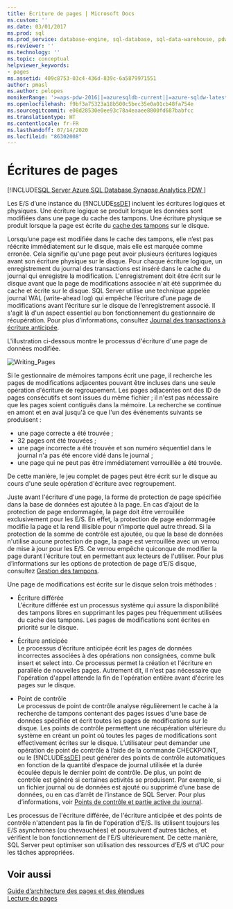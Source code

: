 ```yaml
---
title: Écriture de pages | Microsoft Docs
ms.custom: ''
ms.date: 03/01/2017
ms.prod: sql
ms.prod_service: database-engine, sql-database, sql-data-warehouse, pdw
ms.reviewer: ''
ms.technology: ''
ms.topic: conceptual
helpviewer_keywords:
- pages
ms.assetid: 409c8753-03c4-436d-839c-6a5879971551
author: pmasl
ms.author: pelopes
monikerRange: '>=aps-pdw-2016||=azuresqldb-current||=azure-sqldw-latest||>=sql-server-2016||=sqlallproducts-allversions||>=sql-server-linux-2017||=azuresqldb-mi-current'
ms.openlocfilehash: f9bf3a75323a18b500c5bec35e0a01cb48fa754e
ms.sourcegitcommit: e08d28530e0ee93c78a4eaaee8800fd687babfcc
ms.translationtype: HT
ms.contentlocale: fr-FR
ms.lasthandoff: 07/14/2020
ms.locfileid: "86302008"
---
```

# <a name="writing-pages"></a>Écritures de pages
[!INCLUDE[SQL Server Azure SQL Database Synapse Analytics PDW ](../includes/applies-to-version/sql-asdb-asdbmi-asa-pdw.md)]

Les E/S d’une instance du [!INCLUDE[ssDE](../includes/ssde-md.md)] incluent les écritures logiques et physiques. Une écriture logique se produit lorsque les données sont modifiées dans une page du cache des tampons. Une écriture physique se produit lorsque la page est écrite du [cache des tampons](../relational-databases/memory-management-architecture-guide.md) sur le disque.

Lorsqu’une page est modifiée dans le cache des tampons, elle n’est pas réécrite immédiatement sur le disque, mais elle est marquée comme erronée. Cela signifie qu'une page peut avoir plusieurs écritures logiques avant son écriture physique sur le disque. Pour chaque écriture logique, un enregistrement du journal des transactions est inséré dans le cache du journal qui enregistre la modification. L'enregistrement doit être écrit sur le disque avant que la page de modifications associée n'ait été supprimée du cache et écrite sur le disque. SQL Server utilise une technique appelée journal WAL (write-ahead log) qui empêche l’écriture d’une page de modifications avant l’écriture sur le disque de l’enregistrement associé. Il s'agit là d'un aspect essentiel au bon fonctionnement du gestionnaire de récupération. Pour plus d’informations, consultez [Journal des transactions à écriture anticipée](../relational-databases/sql-server-transaction-log-architecture-and-management-guide.md).

L'illustration ci-dessous montre le processus d'écriture d'une page de données modifiée.

![Writing_Pages](../relational-databases/media/writing-pages.gif)

Si le gestionnaire de mémoires tampons écrit une page, il recherche les pages de modifications adjacentes pouvant être incluses dans une seule opération d'écriture de regroupement. Les pages adjacentes ont des ID de pages consécutifs et sont issues du même fichier ; il n'est pas nécessaire que les pages soient contiguës dans la mémoire. La recherche se continue en amont et en aval jusqu'à ce que l'un des événements suivants se produisent :

 * une page correcte a été trouvée ;
 * 32 pages ont été trouvées ;
 * une page incorrecte a été trouvée et son numéro séquentiel dans le journal n'a pas été encore vidé dans le journal ;
 * une page qui ne peut pas être immédiatement verrouillée a été trouvée.

De cette manière, le jeu complet de pages peut être écrit sur le disque au cours d'une seule opération d'écriture avec regroupement. 

Juste avant l'écriture d'une page, la forme de protection de page spécifiée dans la base de données est ajoutée à la page. En cas d’ajout de la protection de page endommagée, la page doit être verrouillée exclusivement pour les E/S. En effet, la protection de page endommagée modifie la page et la rend illisible pour n'importe quel autre thread. Si la protection de la somme de contrôle est ajoutée, ou que la base de données n'utilise aucune protection de page, la page est verrouillée avec un verrou de mise à jour pour les E/S. Ce verrou empêche quiconque de modifier la page durant l'écriture tout en permettant aux lecteurs de l'utiliser. Pour plus d’informations sur les options de protection de page d’E/S disque, consultez [Gestion des tampons](../relational-databases/memory-management-architecture-guide.md).

Une page de modifications est écrite sur le disque selon trois méthodes : 

* Écriture différée   
 L'écriture différée est un processus système qui assure la disponibilité des tampons libres en supprimant les pages peu fréquemment utilisées du cache des tampons. Les pages de modifications sont écrites en priorité sur le disque. 

* Écriture anticipée   
 Le processus d’écriture anticipée écrit les pages de données incorrectes associées à des opérations non consignées, comme bulk insert et select into. Ce processus permet la création et l'écriture en parallèle de nouvelles pages. Autrement dit, il n'est pas nécessaire que l'opération d'appel attende la fin de l'opération entière avant d'écrire les pages sur le disque.

* Point de contrôle   
 Le processus de point de contrôle analyse régulièrement le cache à la recherche de tampons contenant des pages issues d'une base de données spécifiée et écrit toutes les pages de modifications sur le disque. Les points de contrôle permettent une récupération ultérieure du système en créant un point où toutes les pages de modifications sont effectivement écrites sur le disque. L’utilisateur peut demander une opération de point de contrôle à l’aide de la commande CHECKPOINT, ou le [!INCLUDE[ssDE](../includes/ssde-md.md)] peut générer des points de contrôle automatiques en fonction de la quantité d’espace de journal utilisée et la durée écoulée depuis le dernier point de contrôle. De plus, un point de contrôle est généré si certaines activités se produisent. Par exemple, si un fichier journal ou de données est ajouté ou supprimé d’une base de données, ou en cas d’arrêt de l’instance de SQL Server. Pour plus d’informations, voir [Points de contrôle et partie active du journal](../relational-databases/sql-server-transaction-log-architecture-and-management-guide.md).

Les processus de l'écriture différée, de l'écriture anticipée et des points de contrôle n'attendent pas la fin de l'opération d'E/S. Ils utilisent toujours les E/S asynchrones (ou chevauchées) et poursuivent d'autres tâches, et vérifient le bon fonctionnement de l'E/S ultérieurement. De cette manière, SQL Server peut optimiser son utilisation des ressources d’E/S et d’UC pour les tâches appropriées.

## <a name="see-also"></a>Voir aussi
[Guide d’architecture des pages et des étendues](../relational-databases/pages-and-extents-architecture-guide.md)   
 [Lecture de pages](../relational-databases/reading-pages.md)
